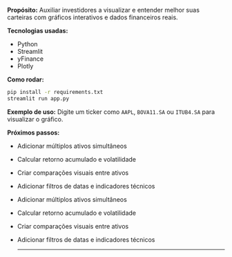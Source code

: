 **Propósito:** Auxiliar investidores a visualizar e entender melhor suas carteiras com gráficos interativos e dados financeiros reais.

**Tecnologias usadas:**
- Python
- Streamlit
- yFinance
- Plotly

**Como rodar:**
```bash
pip install -r requirements.txt
streamlit run app.py
```

**Exemplo de uso:** Digite um ticker como `AAPL`, `BOVA11.SA` ou `ITUB4.SA` para visualizar o gráfico.

**Próximos passos:**
- Adicionar múltiplos ativos simultâneos
- Calcular retorno acumulado e volatilidade
- Criar comparações visuais entre ativos
- Adicionar filtros de datas e indicadores técnicos


- Adicionar múltiplos ativos simultâneos
- Calcular retorno acumulado e volatilidade
- Criar comparações visuais entre ativos
- Adicionar filtros de datas e indicadores técnicos
  ___________
